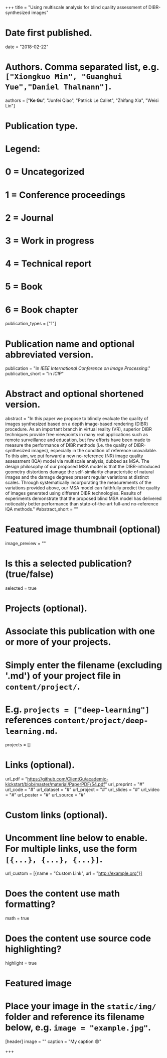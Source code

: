 +++
title = "Using multiscale analysis for blind quality assessment of DIBR-synthesized images"

# Date first published.
date = "2018-02-22"

# Authors. Comma separated list, e.g. `["Xiongkuo Min", "Guanghui Yue","Daniel Thalmann"]`.
authors = ["**Ke Gu**", "Junfei Qiao", "Patrick Le Callet", "Zhifang Xia", "Weisi Lin"]
# Publication type.
# Legend:
# 0 = Uncategorized
# 1 = Conference proceedings
# 2 = Journal
# 3 = Work in progress
# 4 = Technical report
# 5 = Book
# 6 = Book chapter
publication_types = ["1"]

# Publication name and optional abbreviated version.
publication = "In *IEEE International Conference on Image Processing*."
publication_short = "In *ICIP*"

# Abstract and optional shortened version.
abstract = "In this paper we propose to blindly evaluate the quality of images synthesized based on a depth image-based rendering (DIBR) procedure. As an important branch in virtual reality (VR), superior DIBR techniques provide free viewpoints in many real applications such as remote surveillance and education, but few efforts have been made to measure the performance of DIBR methods (i.e. the quality of DIBR-synthesized images), especially in the condition of reference unavailable. To this aim, we put forward a new no-reference (NR) image quality assessment (IQA) model via multiscale analysis, dubbed as MSA. The design philosophy of our proposed MSA model is that the DIBR-introduced geometry distortions damage the self-similarity characteristic of natural images and the damage degrees present regular variations at distinct scales. Through systematically incorporating the measurements of the variations provided above, our MSA model can faithfully predict the quality of images generated using different DIBR technologies. Results of experiments demonstrate that the proposed blind MSA model has delivered noticeably better performance than state-of-the-art full-and no-reference IQA methods."
#abstract_short = ""

# Featured image thumbnail (optional)
image_preview = ""

# Is this a selected publication? (true/false)
selected = true

# Projects (optional).
#   Associate this publication with one or more of your projects.
#   Simply enter the filename (excluding '.md') of your project file in `content/project/`.
#   E.g. `projects = ["deep-learning"]` references `content/project/deep-learning.md`.
projects = []

# Links (optional).
url_pdf = "https://github.com/ClientGu/academic-kickstart/blob/master/material/PaperPDF/54.pdf"
url_preprint = "#"
url_code = "#"
url_dataset = "#"
url_project = "#"
url_slides = "#"
url_video = "#"
url_poster = "#"
url_source = "#"

# Custom links (optional).
#   Uncomment line below to enable. For multiple links, use the form `[{...}, {...}, {...}]`.
 url_custom = [{name = "Custom Link", url = "http://example.org"}]

# Does the content use math formatting?
math = true

# Does the content use source code highlighting?
highlight = true

# Featured image
# Place your image in the `static/img/` folder and reference its filename below, e.g. `image = "example.jpg"`.
[header]
image = ""
caption = "My caption 😄"

+++
